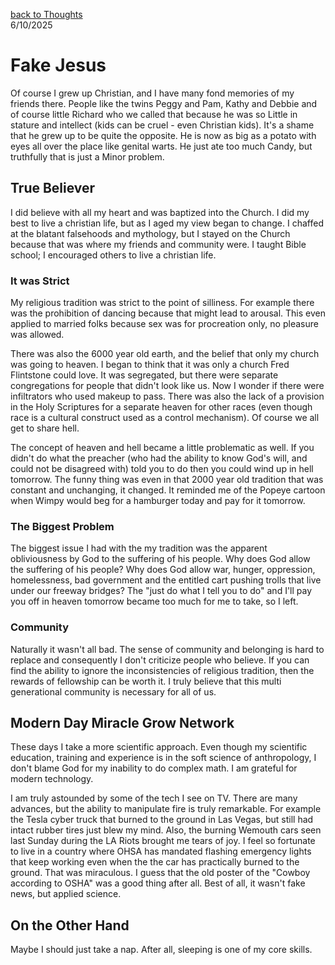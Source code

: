 [back to Thoughts](https://github.com/Marking-Time/Thoughts/tree/main)  
6/10/2025  

# Fake Jesus  
Of course I grew up Christian, and I have many fond memories of my friends there.   People like the twins Peggy and Pam, Kathy and Debbie and of course little Richard who we called that because he was so Little in stature and intellect (kids can be cruel - even Christian kids). It's a shame that he grew up to be quite the opposite.  He is now as big as a potato with eyes all over the place like genital warts. He just ate too much Candy, but truthfully that is just a Minor problem.

## True Believer   
I did believe with all my heart and was baptized into the Church. I did my best to live a christian life, but as I aged my view began to change.  I chaffed at the blatant falsehoods and mythology, but I stayed on the Church because that was where my friends and community were. I taught Bible school; I encouraged others to live a christian life.  

### It was Strict  
My religious tradition was strict to the point of silliness. For example there was the prohibition of dancing because that might lead to arousal.  This even applied to married folks because sex was for procreation only, no pleasure was allowed.  

There was also the 6000 year old earth, and the belief that only my church was going to heaven.  I began to think that it was only a church Fred Flintstone could love. It was segregated, but there were separate congregations for people that didn't look like us. Now I wonder if there were infiltrators who used makeup to pass.  There was also the lack of a provision in the Holy Scriptures for a separate heaven for other races (even though race is a cultural construct used as a control mechanism). Of course we all get to share hell.  

The concept of heaven and hell became a little problematic as well. If you didn't do what the preacher (who had the ability to know God's will, and could not be disagreed with) told you to do then you could wind up in hell tomorrow. The funny thing was even in that 2000 year old tradition that was constant and unchanging, it changed.  It reminded me of the Popeye cartoon when Wimpy would beg for a hamburger today and pay for it tomorrow.   

### The Biggest Problem   
The biggest issue I had with the my tradition was the apparent obliviousness by God to the suffering of his people.  Why does God allow the suffering of his people? Why does God allow war, hunger,  oppression, homelessness, bad government and the entitled cart pushing trolls that live under our freeway bridges? The "just do what I tell you to do" and I'll pay you off in heaven tomorrow became too much for me to take, so I left.  

### Community   
Naturally it wasn't all bad. The sense of community and belonging is hard to replace and consequently I don't criticize people who believe.  If you can find the ability to ignore the inconsistencies of religious tradition, then the rewards of fellowship can be worth it. I truly believe that this multi generational community is necessary for all of us.

## Modern Day Miracle Grow Network  
These days I take a more scientific approach. Even though my scientific education, training and experience is in the soft science of anthropology, I don't blame God for my inability to do complex math.  I am grateful for modern technology.   

I am truly astounded by some of the tech I see on TV.  There are many advances, but the ability to manipulate fire is truly remarkable. For example the Tesla cyber truck that burned to the ground in Las Vegas, but still had intact rubber tires just blew my mind. Also, the burning Wemouth cars seen last Sunday during the LA Riots brought me tears of joy.  I feel so fortunate to live in a country where OHSA has mandated flashing emergency lights that keep working even when the the car has practically burned to the ground. That was miraculous. I guess that the old poster of the "Cowboy according to OSHA" was a good thing after all. Best of all, it wasn't fake news, but applied science. 

## On the Other Hand   
Maybe I should just take a nap.  After all, sleeping is one of my core skills. 



 